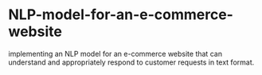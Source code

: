 # NLP-model-for-an-e-commerce-website
implementing an NLP model for an e-commerce website that can understand and appropriately respond to customer requests in text format.
